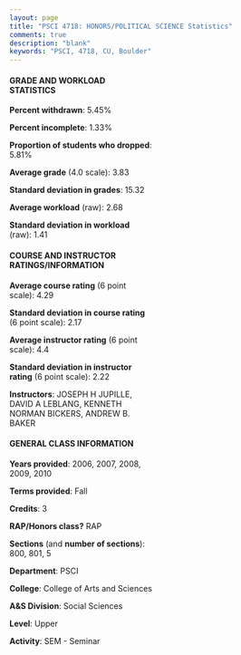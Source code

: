 ```yaml
---
layout: page
title: "PSCI 4718: HONORS/POLITICAL SCIENCE Statistics"
comments: true
description: "blank"
keywords: "PSCI, 4718, CU, Boulder"
--- 
```

<head>
<script src="https://ajax.googleapis.com/ajax/libs/jquery/2.1.3/jquery.min.js"></script>
<script src="https://dl.dropboxusercontent.com/s/pc42nxpaw1ea4o9/highcharts.js?dl=0"></script>
<!-- <script src="../assets/js/highcharts.js"></script> -->
<style type="text/css">@font-face {
	font-family: "Bebas Neue";
	src: url(https://www.filehosting.org/file/details/544349/BebasNeue%20Regular.otf) format("opentype");
	}
	h1.Bebas { 
		font-family: "Bebas Neue", Verdana, Tahoma;
	}
</style>
</head>
<body>
	<div id="container" style="float: right; width: 45%; height: 88%; margin-left: 2.5%; margin-right: 2.5%;"></div>
	<script language="JavaScript">
		$(document).ready(function() {
		var chart = {type: 'column'};
		var title = {text: 'Grade Distribution'};
		var xAxis = {categories: ['A','B','C','D','F'],crosshair: true};
		var yAxis = {min: 0,title: {text: 'Percentage'}};
		var tooltip = {headerFormat: '<center><b><span style="font-size:20px">{point.key}</span></b></center>',
		               pointFormat: '<td style="padding:0"><b>{point.y:.1f}%</b></td>',
		               footerFormat: '</table>',shared: true,useHTML: true};
		var plotOptions = {column: {pointPadding: 0.0,borderWidth: 0}};  
		var credits = {enabled: false};var series= [{name: 'Percent',data: [90.0,8.75,1.25,0.0,0.0,]}];
		var json = {};
		json.chart = chart;
		json.title = title;
		json.tooltip = tooltip;
		json.xAxis = xAxis;
		json.yAxis = yAxis;  
		json.series = series;
		json.plotOptions = plotOptions;  
		json.credits = credits;
		$('#container').highcharts(json);
	});
	</script>
</body>
			   
#### GRADE AND WORKLOAD STATISTICS

**Percent withdrawn**: 5.45%

**Percent incomplete**: 1.33%

**Proportion of students who dropped**: 5.81%

**Average grade** (4.0 scale): 3.83

**Standard deviation in grades**: 15.32

**Average workload** (raw): 2.68

**Standard deviation in workload** (raw): 1.41

#### COURSE AND INSTRUCTOR RATINGS/INFORMATION

**Average course rating** (6 point scale): 4.29

**Standard deviation in course rating** (6 point scale): 2.17

**Average instructor rating** (6 point scale): 4.4

**Standard deviation in instructor rating** (6 point scale): 2.22

**Instructors**: JOSEPH H JUPILLE, DAVID A LEBLANG, KENNETH NORMAN BICKERS, ANDREW B. BAKER

#### GENERAL CLASS INFORMATION

**Years provided**: 2006, 2007, 2008, 2009, 2010

**Terms provided**: Fall

**Credits**: 3

**RAP/Honors class?** RAP

**Sections** (and **number of sections**): 800, 801, 5

**Department**: PSCI

**College**: College of Arts and Sciences

**A&S Division**: Social Sciences

**Level**: Upper

**Activity**: SEM - Seminar